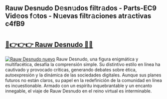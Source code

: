 ## Rauw Desnudo D𝚎sn𝚞dos filtr𝚊dos - Parts-EC9 Vid𝚎os f𝚘tos - N𝚞evas filtr𝚊ciones atr𝚊ctivas c4fB9

# <h2><a href="http://mbbfm09.tromn.icu/?c=Rauw+Desnudo">🔗👉👉👉 Rauw Desnudo 🔗🔗</a></h2>

[![Rauw Desnudo nuevo](https://i.imgur.com/pEAQMta.gif)](http://mbbfm09.tromn.icu/?c=Rauw+Desnudo)
Rauw Desnudo, una figura enigmática y multifacética, desafía la comprensión simple. Su distintivo estilo en línea ha cautivado y provocado críticas, generando debates sobre ética, autoexpresión y la dinámica de las sociedades digitales. Aunque sus planes futuros no están claros, su papel en la redefinición de la comunidad en línea es incuestionable. Armado con un espíritu inquebrantable y un encanto innegable, el viaje de Rauw Desnudo en el reino virtual es interminable.
